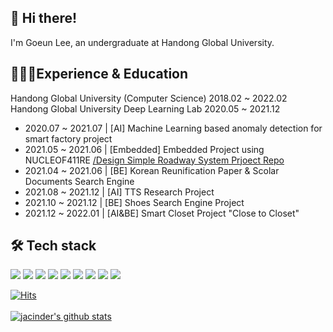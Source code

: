 <!--
**jacinder/jacinder** is a ✨ _special_ ✨ repository because its `README.md` (this file) appears on your GitHub profile.

Here are some ideas to get you started:

- 🔭 I’m currently working on ...
- 🌱 I’m currently learning ...
- 👯 I’m looking to collaborate on ...
- 🤔 I’m looking for help with ...
- 💬 Ask me about ...
- 📫 How to reach me: ...
- 😄 Pronouns: ...
- ⚡ Fun fact: ...
-->

👋 Hi there!
-------------
I'm Goeun Lee, an undergraduate at Handong Global University.<br>

👩🏻‍💻Experience & Education
-------------
Handong Global University (Computer Science) 2018.02 ~ 2022.02 <br>
Handong Global University Deep Learning Lab 2020.05 ~ 2021.12 <br>

* 2020.07 ~ 2021.07 | [AI] Machine Learning based anomaly detection for smart factory project <br>
* 2021.05 ~ 2021.06 | [Embedded] Embedded Project using NUCLEOF411RE <a href = "https://github.com/jacinder/DesignSimpleRoadwaySystem_NUCLEOF411RE">/Design Simple Roadway System Prjoect Repo</a>
* 2021.04 ~ 2021.06 | [BE] Korean Reunification Paper & Scolar Documents Search Engine<br>
* 2021.08 ~ 2021.12 | [AI] TTS Research Project<br>
* 2021.10 ~ 2021.12 | [BE] Shoes Search Engine Project<br>
* 2021.12 ~ 2022.01 | [AI&BE] Smart Closet Project "Close to Closet"

🛠 Tech stack
-------------
<!-- <img src="?style=flat-square&logo=&logoColor=white"/></a> -->
<img src="https://img.shields.io/badge/-C-orange?logo=C&logoColor=white"/></a>
<img src="https://img.shields.io/badge/Python-3766AB?logo=Python&logoColor=white"/></a>
<img src="https://img.shields.io/badge/-Java-brown?logo=java&logoColor=white"/></a>
<img src="https://img.shields.io/badge/-MySQL-blue?logo=MySQL&logoColor=white"/></a>
<img src="https://img.shields.io/badge/-PyTorch-lemon?logo=PyTorch&logoColor=white"/></a>
<img src="https://img.shields.io/badge/-sklearn-important?logo=scikit-learn&logoColor=white"/></a>
<img src="https://img.shields.io/badge/-Flask-navy?logo=flask&logoColor=white"/></a>
<img src="https://img.shields.io/badge/-Linux-white?logo=linux&logoColor=black"/></a>
<img src="https://img.shields.io/badge/-ARM-violet"/></a>




[![Hits](https://hits.seeyoufarm.com/api/count/incr/badge.svg?url=https%3A%2F%2Fgithub.com%2Fjacinder&count_bg=%23E77FBB&title_bg=%23335784&icon=&icon_color=%23E7E7E7&title=hits&edge_flat=false)](https://hits.seeyoufarm.com)<br>  
[![jacinder's github stats](https://github-readme-stats.vercel.app/api?username=jacinder)](https://github.com/anuraghazra/github-readme-stats)





